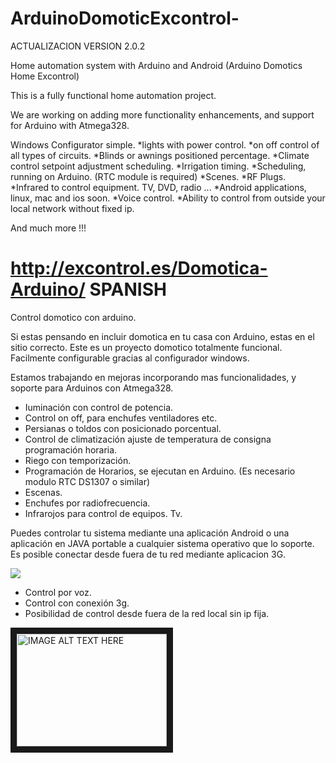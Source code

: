 ArduinoDomoticExcontrol- 
========================
ACTUALIZACION VERSION 2.0.2

Home automation system with Arduino and Android (Arduino Domotics Home Excontrol) 

This is a fully functional home automation project.

We are working on adding more functionality enhancements, and support for Arduino with Atmega328.

Windows Configurator simple.
*lights with power control.
*on off control of all types of circuits.
*Blinds or awnings positioned percentage.
*Climate control setpoint adjustment scheduling.
*Irrigation timing.
*Scheduling, running on Arduino. (RTC module is required)
*Scenes.
*RF Plugs.
*Infrared to control equipment. TV, DVD, radio ...
*Android applications, linux, mac and ios soon.
*Voice control.
*Ability to control from outside your local network without fixed ip.

And much more !!!

http://excontrol.es/Domotica-Arduino/
SPANISH
========================
Control domotico con arduino.

Si estas pensando en incluir domotica en tu casa con Arduino, estas en el sitio correcto. Este es un proyecto domotico totalmente funcional.
Facilmente configurable gracias al configurador windows.

Estamos trabajando en mejoras incorporando mas funcionalidades, y soporte para Arduinos con Atmega328.
*  Iuminación con control de potencia.
*  Control on off, para enchufes ventiladores etc.
*  Persianas o toldos con posicionado porcentual.
*  Control de climatización ajuste de temperatura de consigna programación horaria.
*  Riego con temporización.
*  Programación de Horarios, se ejecutan en Arduino. (Es necesario modulo RTC DS1307 o similar)
*  Escenas.
*  Enchufes por radiofrecuencia.
* Infrarojos para control de equipos. Tv.


Puedes controlar tu sistema mediante una aplicación Android o una aplicación en JAVA portable a cualquier sistema operativo que lo soporte. Es posible conectar desde fuera de tu red mediante aplicacion 3G.

![](http://domotica-arduino.es/wp-content/uploads/2014/09/V2-300x215.png)

 *  Control por voz.
 *  Control con conexión 3g.
 *  Posibilidad de control desde fuera de la red local sin ip fija.



<a href="http://www.youtube.com/watch?feature=player_embedded&v=DqTage2lQMc
" target="_blank"><img src="http://img.youtube.com/vi/DqTage2lQMc/0.jpg" 
alt="IMAGE ALT TEXT HERE" width="240" height="180" border="10" /></a>
